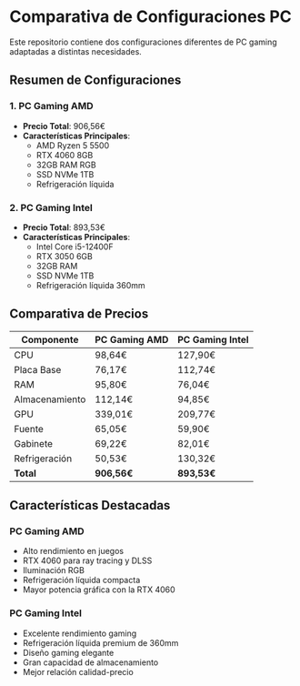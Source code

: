 # Comparativa de Configuraciones PC

Este repositorio contiene dos configuraciones diferentes de PC gaming adaptadas a distintas necesidades.

## Resumen de Configuraciones

### 1. PC Gaming AMD

- **Precio Total**: 906,56€
- **Características Principales**:
  - AMD Ryzen 5 5500
  - RTX 4060 8GB
  - 32GB RAM RGB
  - SSD NVMe 1TB
  - Refrigeración líquida

### 2. PC Gaming Intel

- **Precio Total**: 893,53€
- **Características Principales**:
  - Intel Core i5-12400F
  - RTX 3050 6GB
  - 32GB RAM
  - SSD NVMe 1TB
  - Refrigeración líquida 360mm

## Comparativa de Precios

| Componente | PC Gaming AMD | PC Gaming Intel |
|------------|---------------|-----------------|
| CPU | 98,64€ | 127,90€ |
| Placa Base | 76,17€ | 112,74€ |
| RAM | 95,80€ | 76,04€ |
| Almacenamiento | 112,14€ | 94,85€ |
| GPU | 339,01€ | 209,77€ |
| Fuente | 65,05€ | 59,90€ |
| Gabinete | 69,22€ | 82,01€ |
| Refrigeración | 50,53€ | 130,32€ |
| **Total** | **906,56€** | **893,53€** |

## Características Destacadas

### PC Gaming AMD

- Alto rendimiento en juegos
- RTX 4060 para ray tracing y DLSS
- Iluminación RGB
- Refrigeración líquida compacta
- Mayor potencia gráfica con la RTX 4060

### PC Gaming Intel

- Excelente rendimiento gaming
- Refrigeración líquida premium de 360mm
- Diseño gaming elegante
- Gran capacidad de almacenamiento
- Mejor relación calidad-precio

